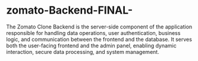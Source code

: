 # zomato-Backend-FINAL-
The Zomato Clone Backend is the server-side component of the application responsible for handling data operations, user authentication, business logic, and communication between the frontend and the database. It serves both the user-facing frontend and the admin panel, enabling dynamic interaction, secure data processing, and system management.
